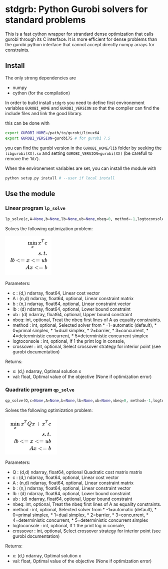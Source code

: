 # stdgrb: Python Gurobi solvers for standard problems 

This is a fast cython wrapper for strandard dense optimization that calls 
gurobi through its C interface. It is more efficient for dense problems 
than the gurobi python 
interface that cannot accept directly numpy arrays for constraints.


## Install

The only strong dependencies are

* numpy
* cython (for the compilation)

In order to build install ```stdgrb``` you need to define first environement 
variables ```GUROBI_HOME``` and ```GUROBI_VERSION``` so that the compiler can 
find the include files and link the good library.

this can be done with 

```bash
export GUROBI_HOME=/path/to/gurobi/linux64
export GUROBI_VERSION=gurobi75 # for gurobi 7.5
``` 

you can find the gurobi version in the ```GUROBI_HOME/lib``` folder by seeking 
the ```libgurobi[XX].so``` and setting ```GUROBI_VERSION=gurobi[XX]``` 
(be carefull to remove the 'lib').

When the environement variables are set, you can install the module with

```bash
python setup.py install # --user if local install
```

## Use the module

### Linear program `lp_solve`

```python
lp_solve(c,A=None,b=None,lb=None,ub=None,nbeq=0, method=-1,logtoconsole=1, crossover=-1)
```

Solves the following optimization problem:

![LP](imgs/lp.png)

Parameters:
* c : (d,) ndarray, float64,
    Linear cost vector
* A : (n,d) ndarray, float64, optional,
    Linear constraint matrix
* b : (n,) ndarray, float64, optional,
    Linear constraint vector
* lb : (d) ndarray, float64, optional,
    Lower bound constraint
* ub : (d) ndarray, float64, optional,
    Upper bound constraint
* nbeq: int, optional,
    Treat the nbeq first lines of A as equality constraints.    
* method : int, optional,
    Selected solver from * -1=automatic (default), * 0=primal simplex, * 1=dual simplex, * 2=barrier, * 3=concurrent, * 4=deterministic concurrent, * 5=deterministic concurrent simplex
* logtoconsole : int, optional,
    If 1 the print log in console,
* crossover : int, optional,
    Select crossover strategy for interior point (see gurobi documentation)


Returns:
* x: (d,) ndarray,
    Optimal solution x
* val: float,
    Optimal value of the objective (None if optimization error)


### Quadratic program `qp_solve`

```python
qp_solve(Q,c=None,A=None,b=None,lb=None,ub=None,nbeq=0, method=-1,logtoconsole=1, crossover=-1)
```

Solves the following optimization problem:

![QP](imgs/qp.png)

Parameters:
* Q : (d,d) ndarray, float64, optional
    Quadratic cost matrix matrix
* c : (d,) ndarray, float64, optional,
    Linear cost vector
* A : (n,d) ndarray, float64, optional,
    Linear constraint matrix
* b : (n,) ndarray, float64, optional,
    Linear constraint vector
* lb : (d) ndarray, float64, optional,
    Lower bound constraint
* ub : (d) ndarray, float64, optional,
    Upper bound constraint
* nbeq: int, optional,
    Treat the nbeq first lines of A as equality constraints.    
* method : int, optional,
    Selected solver from * -1=automatic (default), * 0=primal simplex, * 1=dual simplex, * 2=barrier, * 3=concurrent, * 4=deterministic concurrent, * 5=deterministic concurrent simplex
* logtoconsole : int, optional,
    If 1 the print log in console,
* crossover : int, optional,
    Select crossover strategy for interior point (see gurobi documentation)


Returns:
* x: (d,) ndarray,
    Optimal solution x
* val: float,
    Optimal value of the objective (None if optimization error)

